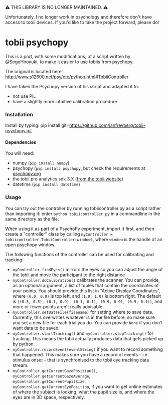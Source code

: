 ⚠️ THIS LIBRARY IS NO LONGER MAINTAINED. ⚠️

Unfortunately, I no longer work in psychology and therefore don't have
access to tobii devices. If you'd like to take the project forward, please do!

# tobii psychopy

This is a port, with some modifications, of a script written by @SogoHiroyuki, to make it easier to use tobiis from psychopy.

The original is located here:
http://www.s12600.net/psy/etc/python.html#TobiiController

I have taken the Psychopy version of his script and adapted it to:
- not use PIL
- have a slightly more intuitive calibration procedure

### Installation
Install by typing: pip install git+https://github.com/janfreyberg/tobii-psychopy.git

#### Dependencies
You will need:
- numpy (`pip install numpy`)
- psychopy (`pip install psychopy`, but check the requirements at [psychopy.org](www.psychopy.org)
- the tobii pro analytics sdk 3.X ([from the tobii website](http://www.tobiipro.com/product-listing/tobii-pro-analytics-sdk/))
- datetime (`pip install datetime`)

### Usage
You can try out the controller by running tobiicontroller.py as a script rather than importing it: enter `python tobiicontroller.py` in a commandline in the same directory as the file.

When using it as part of a PsychoPy experiment, import it first, and then create a "controller" class by calling `myController = tobiicontroller.TobiiController(window)`, where `window` is the handle of an open psychopy window.

The following functions of the controller can be used for calibrating and tracking:

- `myController.findEyes()` mirrors the eyes so you can adjust the angle of the tobii and move the participant to the right distance
- `myController.doCalibration()` calibrates the scanner. You can provide, as an optional argument, a list of tuples that contain the coordinates of your points. You should provide this list in "Active Display Coordinates", where `(0.0, 0.0)` is top left, and `(1.0, 1.0)` is bottom right. The default is `[(0.5, 0.5), (0.1, 0.9), (0.1, 0.1), (0.9, 0.9), (0.9, 0.1)]`, and more or fewer points aren't really advisable.
- `myController.setDataFile(filename)` for setting where to save data. Currently, this overwrites whatever is in the file before, so make sure you set a new file for each trial you do. You can provide `None` if you don't want data to be saved.
- `myController.startTracking()` and `myController.stopTracking()` for tracking. This means the tobii actually produces data that gets picked up by python.
- `myController.recordEvent(eventString)` if you want to record something that happened. This makes sure you have a record of events - i.e. stimulus onset - that is synchronised to the tobii eye tracking data stream.
- `myController.getCurrentGazePosition()`, `myController.getCurrentGazeAverage`, `myController.getCurrentPupilSize`, `myController.getCurrentEyePosition`, if you want to get online estimates of where the subject is looking, what the pupil size is, and where the eyes are in 3D space, respectively.

